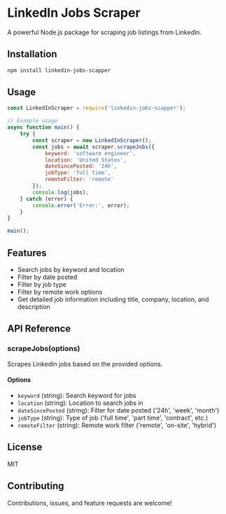 # LinkedIn Jobs Scraper

A powerful Node.js package for scraping job listings from LinkedIn.

## Installation

```bash
npm install linkedin-jobs-scapper
```

## Usage

```javascript
const LinkedInScraper = require('linkedin-jobs-scapper');

// Example usage
async function main() {
    try {
        const scraper = new LinkedInScraper();
        const jobs = await scraper.scrapeJobs({
            keyword: 'software engineer',
            location: 'United States',
            dateSincePosted: '24h',
            jobType: 'full time',
            remoteFilter: 'remote'
        });
        console.log(jobs);
    } catch (error) {
        console.error('Error:', error);
    }
}

main();
```

## Features

- Search jobs by keyword and location
- Filter by date posted
- Filter by job type
- Filter by remote work options
- Get detailed job information including title, company, location, and description

## API Reference

### scrapeJobs(options)

Scrapes LinkedIn jobs based on the provided options.

#### Options

- `keyword` (string): Search keyword for jobs
- `location` (string): Location to search jobs in
- `dateSincePosted` (string): Filter for date posted ('24h', 'week', 'month')
- `jobType` (string): Type of job ('full time', 'part time', 'contract', etc.)
- `remoteFilter` (string): Remote work filter ('remote', 'on-site', 'hybrid')

## License

MIT

## Contributing

Contributions, issues, and feature requests are welcome! 